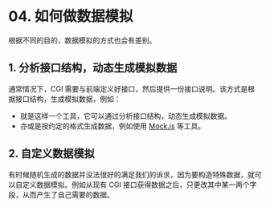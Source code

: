 # 04. 如何做数据模拟

根据不同的目的，数据模拟的方式也会有差别。

## 1. 分析接口结构，动态生成模拟数据

通常情况下，CGI 需要与前端定义好接口，然后提供一份接口说明。该方式是根据接口结构，生成模拟数据，例如：

-  就是这样一个工具，它可以通过分析接口结构，动态生成模拟数据。
- 亦或是按约定的格式生成数据，例如使用 [Mock.js](http://mockjs.com/) 等工具。

## 2. 自定义数据模拟

有时候随机生成的数据并没法很好的满足我们的诉求，因为要构造特殊数据，就可以自定义数据模拟。例如从现有 CGI 接口获得数据之后，只更改其中某一两个字段，从而产生了自己需要的数据。